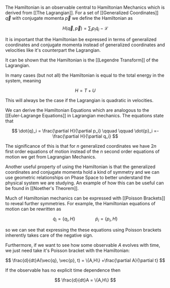 The Hamiltonian is an observable central to Hamiltonian Mechanics which is derived from [[The Lagrangian]]. For a set of [[Generalized Coordinates]] $\vec{q}$ with conjugate momenta $\vec{p}$ we define the Hamiltonian as

$$
H(\vec{q},\vec{p}) = \sum_{i}p_i\dot{q}_i - \mathcal{L}
$$

It is important that the Hamiltonian be expressed in terms of generalized coordinates and conjugate momenta instead of generalized coordinates and velocities like it's counterpart the Lagrangian. 

It can be shown that the Hamiltonian is the [[Legendre Transform]] of the Lagrangian.

In many cases (but not all) the Hamiltonian is equal to the total energy in the system, meaning

$$
H = T + U
$$

This will always be the case if the Lagrangian is quadratic in velocities.

We can derive the Hamiltonian Equations which are analogous to the [[Euler-Lagrange Equations]] in Lagrangian mechanics. The equations state that

$$
\dot{q}_i = \frac{\partial H}{\partial p_i} \qquad \qquad \dot{p}_i =-\frac{\partial H}{\partial q_i}
$$

The significance of this is that for $n$ generalized coordinates we have $2n$ first order equations of motion instead of the $n$ second order equations of motion we get from Lagrangian Mechanics. 

Another useful property of using the Hamiltonian is that the generalized coordinates and conjugate momenta hold a kind of symmetry and we can use geometric relationships on Phase Space to better understand the physical system we are studying. An example of how this can be useful can be found in [[Noether's Theorem]]. 

Much of Hamiltonian mechanics can be expressed with [[Poisson Brackets]] to reveal further symmetries. For example, the Hamiltonian equations of motion can be rewritten as

$$
\dot{q}_i = \{q_i, H\} \qquad \qquad \dot{p}_i = \{p_i,H\}
$$

so we can see that expressing the these equations using Poisson brackets inherently takes care of the negative sign.

Furthermore, if we want to see how some observable $A$ evolves with time, we just need take it's Poisson bracket with the Hamiltonian:

$$
\frac{d}{dt}A(\vec{q}, \vec{p}, t) = \{A,H\} +\frac{\partial A}{\partial t}
$$

If the observable has no explicit time dependence then

$$
\frac{d}{dt}A = \{A,H\}
$$
